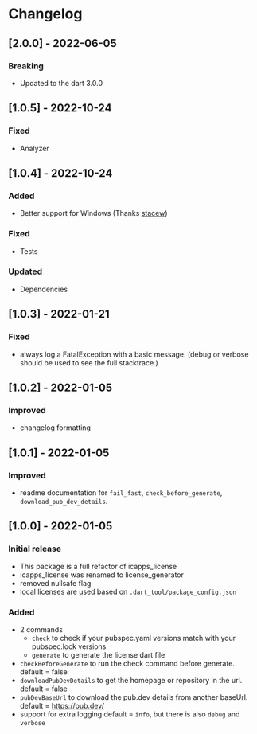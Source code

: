 # Changelog
## [2.0.0] - 2022-06-05
### Breaking
- Updated to the dart 3.0.0

## [1.0.5] - 2022-10-24
### Fixed
- Analyzer

## [1.0.4] - 2022-10-24
### Added
- Better support for Windows (Thanks [stacew](https://github.com/stacew))
### Fixed
- Tests
### Updated
- Dependencies

## [1.0.3] - 2022-01-21
### Fixed
- always log a FatalException with a basic message. (debug or verbose should be used to see the full stacktrace.)

## [1.0.2] - 2022-01-05
### Improved
- changelog formatting

## [1.0.1] - 2022-01-05
### Improved
- readme documentation for `fail_fast`, `check_before_generate`, `download_pub_dev_details`.

## [1.0.0] - 2022-01-05
### Initial release
- This package is a full refactor of icapps_license
- icapps_license was renamed to license_generator
- removed nullsafe flag
- local licenses are used based on `.dart_tool/package_config.json`

### Added
- 2 commands
    - `check` to check if your pubspec.yaml versions match with your pubspec.lock versions
    - `generate` to generate the license dart file
- `checkBeforeGenerate` to run the check command before generate. default = false
- `downloadPubDevDetails` to get the homepage or repository in the url. default = false
- `pubDevBaseUrl` to download the pub.dev details from another baseUrl. default = https://pub.dev/
- support for extra logging default = `info`, but there is also `debug` and `verbose`
